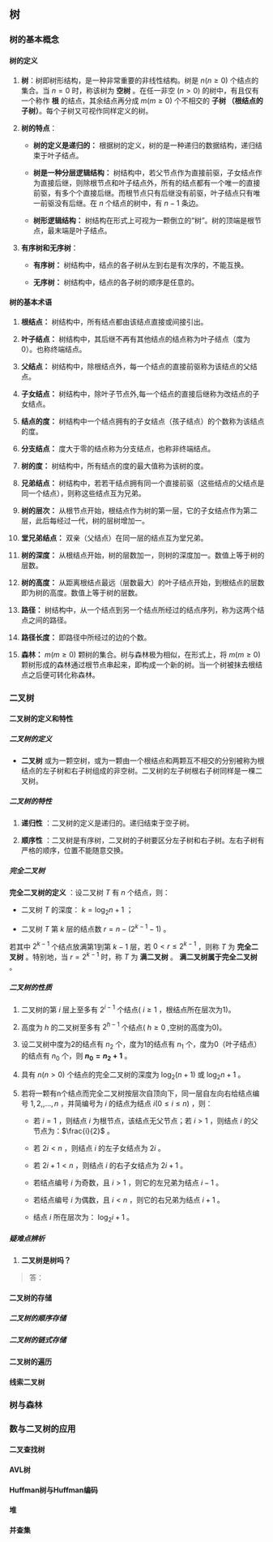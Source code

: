 ## 树

### 树的基本概念

#### 树的定义

1. **树**：树即树形结构，是一种非常重要的非线性结构。树是 $n(n \geq 0)$ 个结点的集合。当 $n = 0$ 时，称该树为 **空树** 。在任一非空 $(n \gt 0)$ 的树中，有且仅有一个称作 **根** 的结点，其余结点再分成 $m (m \geq 0)$ 个不相交的 **子树 （根结点的子树）**。每个子树又可视作同样定义的树。

2. **树的特点**：

    - **树的定义是递归的：** 根据树的定义，树的是一种递归的数据结构，递归结束于叶子结点。

    - **树是一种分层逻辑结构：** 树结构中，若父节点作为直接前驱，子女结点作为直接后继，则除根节点和叶子结点外，所有的结点都有一个唯一的直接前驱，有多个个直接后继。而根节点只有后继没有前驱，叶子结点只有唯一前驱没有后继。在 $n$ 个结点的树中，有 $n - 1$ 条边。

    - **树形逻辑结构：** 树结构在形式上可视为一颗倒立的“树”。树的顶端是根节点，最末端是叶子结点。

3. **有序树和无序树**：

    - **有序树：** 树结构中，结点的各子树从左到右是有次序的，不能互换。

    - **无序树：** 树结构中，结点的各子树的顺序是任意的。

#### 树的基本术语

1. **根结点：** 树结构中，所有结点都由该结点直接或间接引出。

2. **叶子结点：** 树结构中，其后继不再有其他结点的结点称为叶子结点（度为0）。也称终端结点。

3. **父结点：** 树结构中，除根结点外，每一个结点的直接前驱称为该结点的父结点。

4. **子女结点：** 树结构中，除叶子节点外,每一个结点的直接后继称为改结点的子女结点。

5. **结点的度：** 树结构中一个结点拥有的子女结点（孩子结点）的个数称为该结点的度。

6. **分支结点：** 度大于零的结点称为分支结点，也称非终端结点。

6. **树的度：** 树结构中，所有结点的度的最大值称为该树的度。

7. **兄弟结点：** 树结构中，若若干结点拥有同一个直接前驱（这些结点的父结点是同一个结点），则称这些结点互为兄弟。

8. **树的层次：** 从根节点开始，根结点作为树的第一层，它的子女结点作为第二层，此后每经过一代，树的层树增加一。

9. **堂兄弟结点：** 双亲（父结点）在同一层的结点互为堂兄弟。

10. **树的深度：** 从根结点开始，树的层数加一，则树的深度加一。数值上等于树的层数。

11. **树的高度：** 从距离根结点最远（层数最大）的叶子结点开始，到根结点的层数即为树的高度。数值上等于树的层数。

12. **路径：** 树结构中，从一个结点到另一个结点所经过的结点序列，称为这两个结点之间的路径。

13. **路径长度：** 即路径中所经过的边的个数。

14. **森林：** $m (m \geq 0)$ 颗树的集合。树与森林极为相似，在形式上，将 $m (m \geq 0)$ 颗树形成的森林通过根节点串起来，即构成一个新的树。当一个树被抹去根结点之后便可转化称森林。

### 二叉树

#### 二叉树的定义和特性

##### 二叉树的定义

- **二叉树** 或为一颗空树，或为一颗由一个根结点和两颗互不相交的分别被称为根结点的左子树和右子树组成的非空树。二叉树的左子树根右子树同样是一棵二叉树。 

##### 二叉树的特性

1. **递归性** ：二叉树的定义是递归的。递归结束于空子树。

2. **顺序性** ：二叉树是有序树，二叉树的子树要区分左子树和右子树。左右子树有严格的顺序，位置不能随意交换。

##### 完全二叉树

**完全二叉树的定义** ：设二叉树 $T$ 有 $n$ 个结点，则：

- 二叉树 $T$ 的深度： $k = \log_2{n+1}$ ；

- 二叉树 $T$ 第 $k$ 层的结点数 $r = n - (2^{k - 1} -1)$ 。

若其中 $2^{k - 1}$ 个结点放满第1到第 $k - 1$ 层，若 $0 \lt r \leq 2^{k - 1}$ ，则称 $T$ 为 **完全二叉树** 。特别地，当 $r = 2^{k - 1}$ 时，称 $T$ 为 **满二叉树** 。 **满二叉树属于完全二叉树** 。

##### 二叉树的性质

1. 二叉树的第 $i$ 层上至多有 $2^{i - 1}$ 个结点( $i \geq 1$ ，根结点所在层次为1)。

2. 高度为 $h$ 的二叉树至多有 $2^{h - 1}$ 个结点( $h \geq 0$ ,空树的高度为0)。

3. 设二叉树中度为2的结点有 $n_2$ 个，度为1的结点有 $n_1$ 个，度为0（叶子结点）的结点有 $n_0$ 个，则 **$n_0 = n_2 + 1$** 。

4. 具有 $n ( n \gt 0)$ 个结点的完全二叉树的深度为 $\log_2{(n+1)}$ 或 $\log_2{n} + 1$ 。

5. 若将一颗有n个结点而完全二叉树按层次自顶向下，同一层自左向右给结点编号 $1, 2, , \dots , n$ ，并简编号为 $i$ 的结点为结点 $i (0 \leq i \leq n)$ ，则：

    - 若 $i = 1$ ，则结点 $i$ 为根节点，该结点无父节点；若 $i \gt 1$ ，则结点 $i$ 的父节点为：$\frac{i}{2}$ 。

    - 若 $2i \lt n$ ，则结点 $i$ 的左子女结点为 $2i$ 。

    - 若 $2i + 1 \lt n$ ，则结点 $i$ 的右子女结点为 $2i + 1$ 。

    - 若结点编号 $i$ 为奇数，且 $i \gt 1$ ，则它的左兄弟为结点 $i - 1$ 。

    - 若结点编号 $i$ 为偶数，且 $i \lt n$ ，则它的右兄弟为结点 $i + 1$ 。
 

    - 结点 $i$ 所在层次为： $\log_2{i} + 1$ 。

##### 疑难点辨析

1. **二叉树是树吗？**

>答：

#### 二叉树的存储

##### 二叉树的顺序存储

##### 二叉树的链式存储

#### 二叉树的遍历

#### 线索二叉树

### 树与森林

### 数与二叉树的应用

#### 二叉查找树

#### AVL树

#### Huffman树与Huffman编码

#### 堆

#### 并查集
